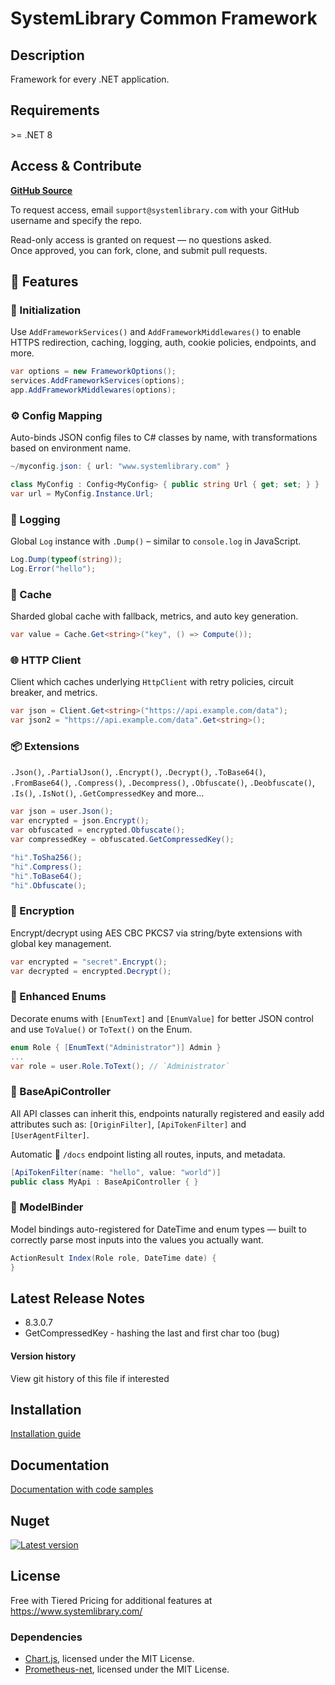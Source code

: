 # SystemLibrary Common Framework 

## Description
Framework for every .NET application.

## Requirements
&gt;= .NET 8

## Access & Contribute  
[**GitHub Source**](https://github.com/systemlibrary/systemlibrary-common-framework-private)

To request access, email `support@systemlibrary.com` with your GitHub username and specify the repo.

Read-only access is granted on request — no questions asked.  
Once approved, you can fork, clone, and submit pull requests.

## 🚀 Features

### 🔧 Initialization
Use `AddFrameworkServices()` and `AddFrameworkMiddlewares()` to enable HTTPS redirection, caching, logging, auth, cookie policies, endpoints, and more.

```csharp
var options = new FrameworkOptions();
services.AddFrameworkServices(options);
app.AddFrameworkMiddlewares(options);
```

### ⚙️ Config Mapping
Auto-binds JSON config files to C# classes by name, with transformations based on environment name.

```csharp
~/myconfig.json: { url: "www.systemlibrary.com" }

class MyConfig : Config<MyConfig> { public string Url { get; set; } }
var url = MyConfig.Instance.Url;
```

### 📝 Logging
Global `Log` instance with `.Dump()` – similar to `console.log` in JavaScript.

```csharp
Log.Dump(typeof(string));
Log.Error("hello");
```

### 🧠 Cache
Sharded global cache with fallback, metrics, and auto key generation.

```csharp
var value = Cache.Get<string>("key", () => Compute());
```

### 🌐 HTTP Client
Client which caches underlying `HttpClient` with retry policies, circuit breaker, and metrics.

```csharp
var json = Client.Get<string>("https://api.example.com/data");
var json2 = "https://api.example.com/data".Get<string>();
```

### 📦 Extensions
`.Json()`, `.PartialJson()`, `.Encrypt()`, `.Decrypt()`, `.ToBase64()`, `.FromBase64()`, `.Compress()`, `.Decompress()`, `.Obfuscate()`, `.Deobfuscate()`, `.Is()`, `.IsNot()`, `.GetCompressedKey` and more...

```csharp
var json = user.Json();
var encrypted = json.Encrypt();
var obfuscated = encrypted.Obfuscate();
var compressedKey = obfuscated.GetCompressedKey();

"hi".ToSha256();
"hi".Compress();
"hi".ToBase64();
"hi".Obfuscate();
```

### 🔐 Encryption
Encrypt/decrypt using AES CBC PKCS7 via string/byte extensions with global key management.

```csharp
var encrypted = "secret".Encrypt();
var decrypted = encrypted.Decrypt();
```

### 🧩 Enhanced Enums
Decorate enums with `[EnumText]` and `[EnumValue]` for better JSON control and use `ToValue()` or `ToText()` on the Enum.

```csharp
enum Role { [EnumText("Administrator")] Admin }
...
var role = user.Role.ToText(); // `Administrator`
```

### 📡 BaseApiController
All API classes can inherit this, endpoints naturally registered and easily add attributes such as: `[OriginFilter]`, `[ApiTokenFilter]` and `[UserAgentFilter]`.

Automatic 📖 `/docs` endpoint listing all routes, inputs, and metadata.

```csharp
[ApiTokenFilter(name: "hello", value: "world")]
public class MyApi : BaseApiController { }
```

### 🔗 ModelBinder
Model bindings auto-registered for DateTime and enum types — built to correctly parse most inputs into the values you actually want.
```csharp
ActionResult Index(Role role, DateTime date) {
}
```

## Latest Release Notes
- 8.3.0.7
- GetCompressedKey - hashing the last and first char too (bug)

#### Version history 
View git history of this file if interested

## Installation
[Installation guide](https://systemlibrary.github.io/systemlibrary-common-framework/Install.html)

## Documentation
[Documentation with code samples](https://systemlibrary.github.io/systemlibrary-common-framework/)

## Nuget
[![Latest version](https://img.shields.io/nuget/v/SystemLibrary.Common.Framework)](https://www.nuget.org/packages/SystemLibrary.Common.Framework)

## License
Free with Tiered Pricing for additional features at https://www.systemlibrary.com/

### Dependencies
- [Chart.js](https://github.com/chartjs/Chart.js), licensed under the MIT License.
- [Prometheus-net](https://www.nuget.org/packages/prometheus-net), licensed under the MIT License.